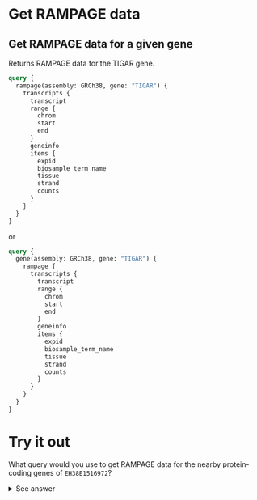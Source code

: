 # Get RAMPAGE data

## Get RAMPAGE data for a given gene

Returns RAMPAGE data for the TIGAR gene.

```graphql
query {
  rampage(assembly: GRCh38, gene: "TIGAR") {
    transcripts {
      transcript
      range {
        chrom
        start
        end
      }
      geneinfo
      items {
        expid
        biosample_term_name
        tissue
        strand
        counts
      }
    }
  }
}
```

or

```graphql
query {
  gene(assembly: GRCh38, gene: "TIGAR") {
    rampage {
      transcripts {
        transcript
        range {
          chrom
          start
          end
        }
        geneinfo
        items {
          expid
          biosample_term_name
          tissue
          strand
          counts
        }
      }
    }
  }
}
```

# Try it out

What query would you use to get RAMPAGE data for the nearby protein-coding genes of `EH38E1516972`?

<details>
<summary>See answer</summary>

```graphql
query {
  ccre(accession: "EH38E1516972") {
    nearbygenes {
      pc {
        gene {
          rampage {
            transcripts {
              transcript
              range {
                chrom
                start
                end
              }
              geneinfo
              items {
                expid
                biosample_term_name
                tissue
                strand
                counts
              }
            }
          }
        }
      }
    }
  }
}
```
</details>

<br />